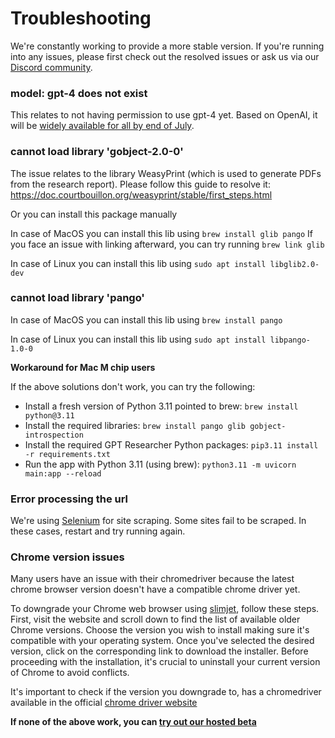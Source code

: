# Troubleshooting
We're constantly working to provide a more stable version. If you're running into any issues, please first check out the resolved issues or ask us via our [Discord community](https://discord.gg/QgZXvJAccX).

### model: gpt-4 does not exist
This relates to not having permission to use gpt-4 yet. Based on OpenAI, it will be [widely available for all by end of July](https://help.openai.com/en/articles/7102672-how-can-i-access-gpt-4).

### cannot load library 'gobject-2.0-0'

The issue relates to the library WeasyPrint (which is used to generate PDFs from the research report). Please follow this guide to resolve it: https://doc.courtbouillon.org/weasyprint/stable/first_steps.html

Or you can install this package manually

In case of MacOS you can install this lib using
`brew install glib pango`
If you face an issue with linking afterward, you can try running `brew link glib`

In case of Linux you can install this lib using
`sudo apt install libglib2.0-dev`

### cannot load library 'pango'

In case of MacOS you can install this lib using
`brew install pango`

In case of Linux you can install this lib using
`sudo apt install libpango-1.0-0`

**Workaround for Mac M chip users**

If the above solutions don't work, you can try the following:
- Install a fresh version of Python 3.11 pointed to brew:
`brew install python@3.11`
- Install the required libraries:
`brew install pango glib gobject-introspection`
- Install the required GPT Researcher Python packages:
`pip3.11 install -r requirements.txt`
- Run the app with Python 3.11 (using brew):
`python3.11 -m uvicorn main:app --reload`

### Error processing the url

We're using [Selenium](https://www.selenium.dev) for site scraping. Some sites fail to be scraped. In these cases, restart and try running again.


### Chrome version issues

Many users have an issue with their chromedriver because the latest chrome browser version doesn't have a compatible chrome driver yet.

To downgrade your Chrome web browser using [slimjet](https://www.slimjet.com/chrome/google-chrome-old-version.php), follow these steps. First, visit the website and scroll down to find the list of available older Chrome versions. Choose the version you wish to install
making sure it's compatible with your operating system.
Once you've selected the desired version, click on the corresponding link to download the installer. Before proceeding with the installation, it's crucial to uninstall your current version of Chrome to avoid conflicts.

It's important to check if the version you downgrade to, has a chromedriver available in the official [chrome driver website](https://chromedriver.chromium.org/downloads)

**If none of the above work, you can [try out our hosted beta](https://app.tavily.com)**